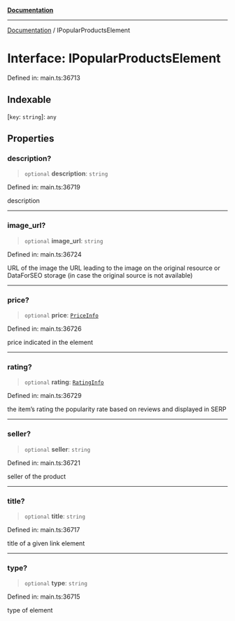 [**Documentation**](../README.md)

***

[Documentation](../README.md) / IPopularProductsElement

# Interface: IPopularProductsElement

Defined in: main.ts:36713

## Indexable

\[`key`: `string`\]: `any`

## Properties

### description?

> `optional` **description**: `string`

Defined in: main.ts:36719

description

***

### image\_url?

> `optional` **image\_url**: `string`

Defined in: main.ts:36724

URL of the image
the URL leading to the image on the original resource or DataForSEO storage (in case the original source is not available)

***

### price?

> `optional` **price**: [`PriceInfo`](../classes/PriceInfo.md)

Defined in: main.ts:36726

price indicated in the element

***

### rating?

> `optional` **rating**: [`RatingInfo`](../classes/RatingInfo.md)

Defined in: main.ts:36729

the item’s rating 
the popularity rate based on reviews and displayed in SERP

***

### seller?

> `optional` **seller**: `string`

Defined in: main.ts:36721

seller of the product

***

### title?

> `optional` **title**: `string`

Defined in: main.ts:36717

title of a given link element

***

### type?

> `optional` **type**: `string`

Defined in: main.ts:36715

type of element

